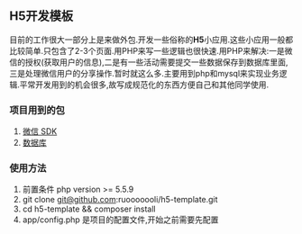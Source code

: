 ## H5开发模板

目前的工作很大一部分上是来做外包.开发一些俗称的**H5**小应用.这些小应用一般都比较简单.只包含了2-3个页面.用PHP来写一些逻辑也很快速.用PHP来解决:一是微信的授权(获取用户的信息),二是有一些活动需要提交一些数据保存到数据库里面,三是处理微信用户的分享操作.暂时就这么多.主要用到php和mysql来实现业务逻辑.平常开发用到的机会很多,故写成规范化的东西方便自己和其他同学使用.

### 项目用到的包
1. [微信 SDK](https://easywechat.org/)
2. [数据库](https://github.com/illuminate/database)

### 使用方法
1. 前置条件 php version >= 5.5.9
2. git clone git@github.com:ruooooooli/h5-template.git
3. cd h5-template && composer install
3. app/config.php 是项目的配置文件,开始之前需要先配置
